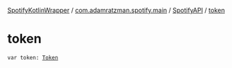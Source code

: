 [SpotifyKotlinWrapper](../../index.md) / [com.adamratzman.spotify.main](../index.md) / [SpotifyAPI](index.md) / [token](./token.md)

# token

`var token: `[`Token`](../../com.adamratzman.spotify.utils/-token/index.md)
